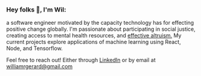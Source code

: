 ### Hey folks 👋, I'm Wil:

a software engineer motivated by the capacity technology has for effecting positive change globally. I'm passionate about participating in social justice, creating access to mental health resources, and [effective altruism.](https://www.effectivealtruism.org/) My current projects explore applications of machine learning using React, Node, and Tensorflow.

Feel free to reach out! Either through [LinkedIn](https://www.linkedin.com/in/wilgerard/) or by email at <williamrgerard@gmail.com>
